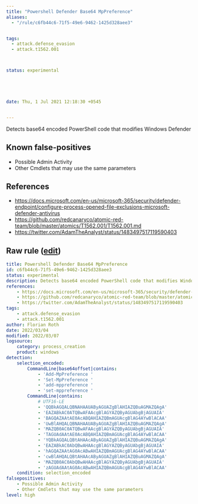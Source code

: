 ```yaml
---
title: "Powershell Defender Base64 MpPreference"
aliases:
  - "/rule/c6fb44c6-71f5-49e6-9462-1425d328aee3"


tags:
  - attack.defense_evasion
  - attack.t1562.001



status: experimental





date: Thu, 1 Jul 2021 12:18:30 +0545


---
```


Detects base64 encoded PowerShell code that modifies Windows Defender

<!--more-->


## Known false-positives

* Possible Admin Activity
* Other Cmdlets that may use the same parameters



## References

* https://docs.microsoft.com/en-us/microsoft-365/security/defender-endpoint/configure-process-opened-file-exclusions-microsoft-defender-antivirus
* https://github.com/redcanaryco/atomic-red-team/blob/master/atomics/T1562.001/T1562.001.md
* https://twitter.com/AdamTheAnalyst/status/1483497517119590403


## Raw rule ([edit](https://github.com/SigmaHQ/sigma/edit/master/rules/windows/process_creation/proc_creation_win_powershell_defender_base64.yml))
```yaml
title: Powershell Defender Base64 MpPreference
id: c6fb44c6-71f5-49e6-9462-1425d328aee3
status: experimental
description: Detects base64 encoded PowerShell code that modifies Windows Defender
references:
    - https://docs.microsoft.com/en-us/microsoft-365/security/defender-endpoint/configure-process-opened-file-exclusions-microsoft-defender-antivirus
    - https://github.com/redcanaryco/atomic-red-team/blob/master/atomics/T1562.001/T1562.001.md
    - https://twitter.com/AdamTheAnalyst/status/1483497517119590403
tags:
    - attack.defense_evasion
    - attack.t1562.001
author: Florian Roth
date: 2022/03/04
modified: 2022/03/07
logsource:
    category: process_creation
    product: windows
detection:
    selection_encoded:
        CommandLine|base64offset|contains:
            - 'Add-MpPreference '
            - 'Set-MpPreference '
            - 'add-mppreference '
            - 'set-mppreference '
        CommandLine|contains:
            # UTF16-LE
            - 'QQBkAGQALQBNAHAAUAByAGUAZgBlAHIAZQBuAGMAZQAgA'
            - 'EAZABkAC0ATQBwAFAAcgBlAGYAZQByAGUAbgBjAGUAIA'
            - 'BAGQAZAAtAE0AcABQAHIAZQBmAGUAcgBlAG4AYwBlACAA'
            - 'UwBlAHQALQBNAHAAUAByAGUAZgBlAHIAZQBuAGMAZQAgA'
            - 'MAZQB0AC0ATQBwAFAAcgBlAGYAZQByAGUAbgBjAGUAIA'
            - 'TAGUAdAAtAE0AcABQAHIAZQBmAGUAcgBlAG4AYwBlACAA'
            - 'YQBkAGQALQBtAHAAcAByAGUAZgBlAHIAZQBuAGMAZQAgA'
            - 'EAZABkAC0AbQBwAHAAcgBlAGYAZQByAGUAbgBjAGUAIA'
            - 'hAGQAZAAtAG0AcABwAHIAZQBmAGUAcgBlAG4AYwBlACAA'
            - 'cwBlAHQALQBtAHAAcAByAGUAZgBlAHIAZQBuAGMAZQAgA'
            - 'MAZQB0AC0AbQBwAHAAcgBlAGYAZQByAGUAbgBjAGUAIA'
            - 'zAGUAdAAtAG0AcABwAHIAZQBmAGUAcgBlAG4AYwBlACAA'
    condition: selection_encoded
falsepositives:
    - Possible Admin Activity
    - Other Cmdlets that may use the same parameters
level: high

```
